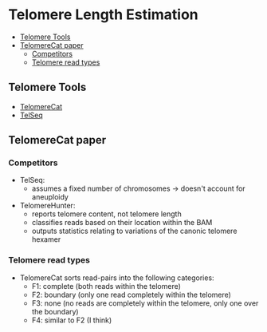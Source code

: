 Telomere Length Estimation
==========================

<!-- vim-markdown-toc GFM -->

* [Telomere Tools](#telomere-tools)
* [TelomereCat paper](#telomerecat-paper)
    * [Competitors](#competitors)
    * [Telomere read types](#telomere-read-types)

<!-- vim-markdown-toc -->

## Telomere Tools

* [TelomereCat](https://github.com/jhrf/telomerecat)
* [TelSeq](https://github.com/zd1/telseq)


## TelomereCat paper

### Competitors
* TelSeq:
    - assumes a fixed number of chromosomes -> doesn't account for aneuploidy
* TelomereHunter:
    - reports telomere content, not telomere length
    - classifies reads based on their location within the BAM
    - outputs statistics relating to variations of the canonic telomere hexamer

### Telomere read types
* TelomereCat sorts read-pairs into the following categories:
    - F1: complete (both reads within the telomere)
    - F2: boundary (only one read completely within the telomere)
    - F3: none (no reads are completely within the telomere, only one over the boundary)
    - F4: similar to F2 (I think)
